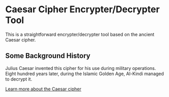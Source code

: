 # Caesar Cipher Encrypter/Decrypter Tool
This is a straightforward encrypter/decrypter tool based on the ancient Caesar cipher.

## Some Background History
Julius Caesar invented this cipher for his use during military operations. Eight hundred years later, during the Islamic Golden Age, Al-Kindi managed to decrypt it.

[Learn more about the Caesar cipher](https://en.wikipedia.org/wiki/Caesar_cipher)



